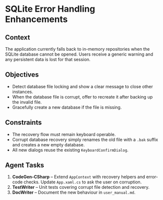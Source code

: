 # SQLite Error Handling Enhancements

## Context
The application currently falls back to in-memory repositories when the SQLite database cannot be opened. Users receive a generic warning and any persistent data is lost for that session.

## Objectives
- Detect database file locking and show a clear message to close other instances.
- When the database file is corrupt, offer to recreate it after backing up the invalid file.
- Gracefully create a new database if the file is missing.

## Constraints
- The recovery flow must remain keyboard operable.
- Corrupt database recovery simply renames the old file with a `.bak` suffix and creates a new empty database.
- All new dialogs reuse the existing `KeyboardConfirmDialog`.

## Agent Tasks
1. **CodeGen-CSharp** – Extend `AppContext` with recovery helpers and error-code checks. Update `App.xaml.cs` to ask the user on corruption.
2. **TestWriter** – Unit tests covering corrupt file detection and recovery.
3. **DocWriter** – Document the new behaviour in `user_manual.md`.
